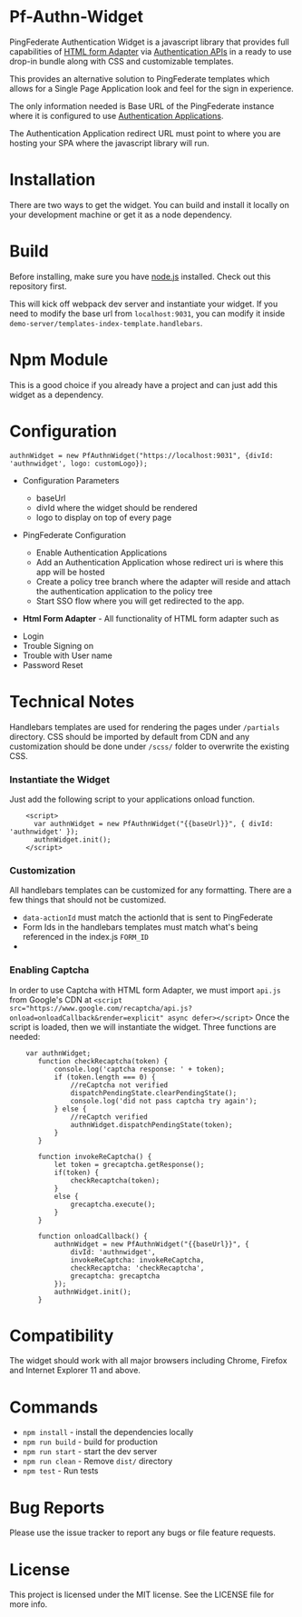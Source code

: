 # Pf-Authn-Widget 

PingFederate Authentication Widget is a javascript library that provides full capabilities of [HTML form Adapter](https://support.pingidentity.com/s/document-item?bundleId=pingfederate-93&topicId=xvy1564003022890.html) via [Authentication APIs](https://support.pingidentity.com/s/document-item?bundleId=pingfederate-93&topicId=qsl1564002999029.html) in a ready to use drop-in bundle along 
with CSS and customizable templates.

This provides an alternative solution to PingFederate templates which allows for a Single Page Application look and feel for the sign in experience.

The only information needed is Base URL of the PingFederate instance where it is configured to use [Authentication Applications](https://support.pingidentity.com/s/document-item?bundleId=pingfederate-93&topicId=ldc1564002999116.html).

The Authentication Application redirect URL must point to where you are hosting your SPA where the javascript library will run. 



# Installation

There are two ways to get the widget. You can build and install it locally on your development machine or get it as a node dependency.

# Build 

Before installing, make sure you have [node.js](https://nodejs.org/en/) installed. Check out this repository first.


This will kick off webpack dev server and instantiate your widget. If you need to modify the base url from `localhost:9031`, you can modify it inside `demo-server/templates-index-template.handlebars`. 

# Npm Module

This is a good choice if you already have a project and can just add this widget as a dependency. 
 
# Configuration
`authnWidget = new PfAuthnWidget("https://localhost:9031", {divId: 'authnwidget', logo: customLogo});`

* Configuration Parameters
  * baseUrl
  * divId where the widget should be rendered
  * logo to display on top of every page

* PingFederate Configuration
  * Enable Authentication Applications
  * Add an Authentication Application whose redirect uri is where this app will be hosted
  * Create a policy tree branch where the adapter will reside and attach the authentication application to the policy tree
  * Start SSO flow where you will get redirected to the app.       
  
* **Html Form Adapter** - All functionality of HTML form adapter such as
 - Login
 - Trouble Signing on
 - Trouble with User name
 - Password Reset


# Technical Notes
Handlebars templates are used for rendering the pages under `/partials` directory. CSS should be imported by default from CDN and any 
customization should be done under `/scss/` folder to overwrite the existing CSS.
### **Instantiate the Widget** 
Just add the following script to your applications onload function. 

        <script>
          var authnWidget = new PfAuthnWidget("{{baseUrl}}", { divId: 'authnwidget' });
          authnWidget.init();
        </script>
        
### Customization
All handlebars templates can be customized for any formatting. There are a few things that should not be customized.
- `data-actionId` must match the actionId that is sent to PingFederate
- Form Ids in the handlebars templates must match what's being referenced in the index.js `FORM_ID`
-        

### **Enabling Captcha**
In order to use Captcha with HTML form Adapter, we must import `api.js` from Google's CDN at `<script src="https://www.google.com/recaptcha/api.js?onload=onloadCallback&render=explicit" async defer></script>`
Once the script is loaded, then we will instantiate the widget. Three functions are needed:

        var authnWidget;
           function checkRecaptcha(token) {
               console.log('captcha response: ' + token);
               if (token.length === 0) {
                   //reCaptcha not verified
                   dispatchPendingState.clearPendingState();
                   console.log('did not pass captcha try again');
               } else {
                   //reCaptch verified
                   authnWidget.dispatchPendingState(token);
               }
           }
   
           function invokeReCaptcha() {
               let token = grecaptcha.getResponse();
               if(token) {
                   checkRecaptcha(token);
               }
               else {
                   grecaptcha.execute();
               }
           }
   
           function onloadCallback() {
               authnWidget = new PfAuthnWidget("{{baseUrl}}", {
                   divId: 'authnwidget',
                   invokeReCaptcha: invokeReCaptcha,
                   checkRecaptcha: 'checkRecaptcha',
                   grecaptcha: grecaptcha
               });
               authnWidget.init();
           }


# Compatibility

The widget should work with all major browsers including Chrome, Firefox and Internet Explorer 11 and above.

# Commands
- `npm install` - install the dependencies locally
- `npm run build` - build for production
- `npm run start` - start the dev server
- `npm run clean` - Remove `dist/` directory
- `npm test` - Run tests

# Bug Reports

Please use the issue tracker to report any bugs or file feature requests.


# License

This project is licensed under the MIT license. See the LICENSE file for more info.
